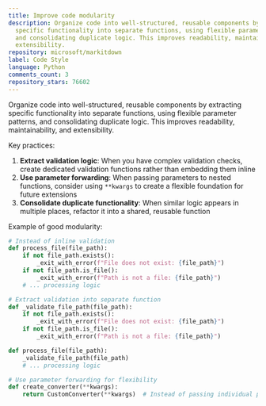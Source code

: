 ```yaml
---
title: Improve code modularity
description: Organize code into well-structured, reusable components by extracting
  specific functionality into separate functions, using flexible parameter patterns,
  and consolidating duplicate logic. This improves readability, maintainability, and
  extensibility.
repository: microsoft/markitdown
label: Code Style
language: Python
comments_count: 3
repository_stars: 76602
---
```


Organize code into well-structured, reusable components by extracting specific functionality into separate functions, using flexible parameter patterns, and consolidating duplicate logic. This improves readability, maintainability, and extensibility.

Key practices:
1. **Extract validation logic**: When you have complex validation checks, create dedicated validation functions rather than embedding them inline
2. **Use parameter forwarding**: When passing parameters to nested functions, consider using `**kwargs` to create a flexible foundation for future extensions
3. **Consolidate duplicate functionality**: When similar logic appears in multiple places, refactor it into a shared, reusable function

Example of good modularity:
```python
# Instead of inline validation
def process_file(file_path):
    if not file_path.exists():
        _exit_with_error(f"File does not exist: {file_path}")
    if not file_path.is_file():
        _exit_with_error(f"Path is not a file: {file_path}")
    # ... processing logic

# Extract validation into separate function
def _validate_file_path(file_path):
    if not file_path.exists():
        _exit_with_error(f"File does not exist: {file_path}")
    if not file_path.is_file():
        _exit_with_error(f"Path is not a file: {file_path}")

def process_file(file_path):
    _validate_file_path(file_path)
    # ... processing logic

# Use parameter forwarding for flexibility
def create_converter(**kwargs):
    return CustomConverter(**kwargs)  # Instead of passing individual params
```